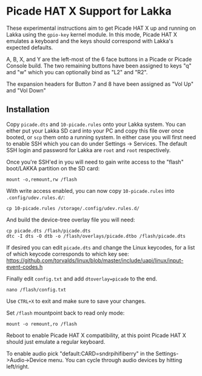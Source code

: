 # Picade HAT X Support for Lakka

These experimental instructions aim to get Picade HAT X up and running on Lakka using the `gpio-key` kernel module. In this mode, Picade HAT X emulates a keyboard and the keys should correspond with Lakka's expected defaults.

A, B, X, and Y are the left-most of the 6 face buttons in a Picade or Picade Console build. The two remaining buttons have been assigned to keys "q" and "w" which you can optionally bind as "L2" and "R2".

The expansion headers for Button 7 and 8 have been assigned as "Vol Up" and "Vol Down"

## Installation

Copy `picade.dts` and `10-picade.rules` onto your Lakka system. You can either put your Lakka SD card into your PC and copy this file over once booted, or `scp` them onto a running system. In either case you will first need to enable SSH which you can do under Settings -> Services. The default SSH login and password for Lakka are `root` and `root` respectively.

Once you're SSH'ed in you will need to gain write access to the "flash" boot/LAKKA partition on the SD card:

```
mount -o,remount,rw /flash
```

With write access enabled, you can now copy `10-picade.rules` into `.config/udev.rules.d/`:

```
cp 10-picade.rules /storage/.config/udev.rules.d/
```

And build the device-tree overlay file you will need:

```
cp picade.dts /flash/picade.dts
dtc -I dts -O dtb -o /flash/overlays/picade.dtbo /flash/picade.dts
```

If desired you can edit `picade.dts` and change the Linux keycodes, for a list of which keycode corresponds to which key see: https://github.com/torvalds/linux/blob/master/include/uapi/linux/input-event-codes.h

Finally edit `config.txt` and add `dtoverlay=picade` to the end.

```
nano /flash/config.txt
```

Use `CTRL+X` to exit and make sure to save your changes.

Set `/flash` mountpoint back to read only mode:
```
mount -o remount,ro /flash
```

Reboot to enable Picade HAT X compatibility, at this point Picade HAT X should just emulate a regular keyboard.

To enable audio pick "default:CARD=sndrpihifiberry" in the Settings->Audio->Device menu. You can cycle through audio devices by hitting left/right.
